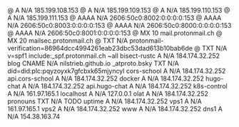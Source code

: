 @ A N/A 185.199.108.153
@ A N/A 185.199.109.153
@ A N/A 185.199.110.153
@ A N/A 185.199.111.153
@ AAAA N/A 2606:50c0:8002:0:0:0:0:153
@ AAAA N/A 2606:50c0:8003:0:0:0:0:153
@ AAAA N/A 2606:50c0:8000:0:0:0:0:153
@ AAAA N/A 2606:50c0:8001:0:0:0:0:153
@ MX 10 mail.protonmail.ch
@ MX 20 mailsec.protonmail.ch
@ TXT N/A protonmail-verification=86964dcc4994261eab23dbc53dad613b10bab6de
@ TXT N/A v=spf1 include:_spf.protonmail.ch ~all
bisect-rustc A N/A 184.174.32.252
blog CNAME N/A nilstrieb.github.io
_atproto.bsky TXT N/A did=did:plc:pqyzoyxk7gfcbxk65mjyncyl
cors-school A N/A 184.174.32.252
api.cors-school A N/A 184.174.32.252
docker A N/A 184.174.32.252
hugo-chat A N/A 184.174.32.252
api.hugo-chat A N/A 184.174.32.252
k8s-control A N/A 161.97.165.1
localhost A N/A 127.0.0.1
olat A N/A 184.174.32.252
pronouns TXT N/A TODO
uptime A N/A 184.174.32.252
vps1 A N/A 161.97.165.1
vps2 A N/A 184.174.32.252
www A N/A 184.174.32.252
dns1 A N/A 154.38.163.74